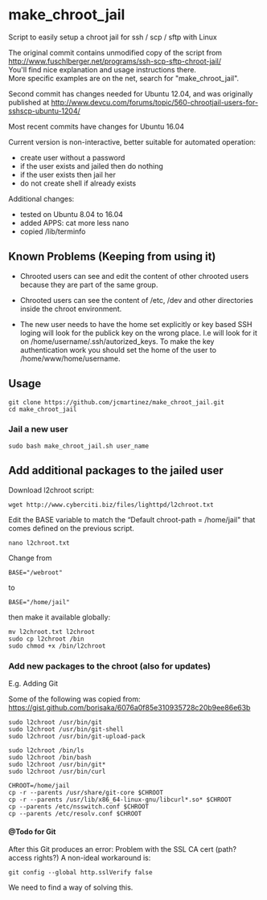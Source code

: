 # make_chroot_jail
Script to easily setup a chroot jail for ssh / scp / sftp with Linux

The original commit contains unmodified copy of the script from  
http://www.fuschlberger.net/programs/ssh-scp-sftp-chroot-jail/  
You'll find nice explanation and usage instructions there.  
More specific examples are on the net, search for "make_chroot_jail".

Second commit has changes needed for Ubuntu 12.04, and was originally published at
http://www.devcu.com/forums/topic/560-chrootjail-users-for-sshscp-ubuntu-1204/

Most recent commits have changes for Ubuntu 16.04

Current version is non-interactive, better suitable for automated operation:
 * create user without a password
 * if the user exists and jailed then do nothing
 * if the user exists then jail her
 * do not create shell if already exists

Additional changes:
 * tested on Ubuntu 8.04 to 16.04
 * added APPS: cat more less nano
 * copied /lib/terminfo
 
## Known Problems (Keeping from using it) ###

* Chrooted users can see and edit the content of other chrooted users because they are part of the same group.

* Chrooted users can see the content of /etc, /dev and other directories inside the chroot environment.

* The new user needs to have the home set explicitly or key based SSH loging will look for the publick key on the wrong place. I.e will look for it on /home/username/.ssh/autorized_keys. To make the key authentication work you should set the home of the user to /home/www/home/username.

## Usage

```{r, engine='bash', count_lines}
git clone https://github.com/jcmartinez/make_chroot_jail.git
cd make_chroot_jail
```

### Jail a new user
```{r, engine='bash', count_lines}
sudo bash make_chroot_jail.sh user_name
```

## Add additional packages to the jailed user

Download l2chroot script:

```{r, engine='bash', count_lines}
wget http://www.cyberciti.biz/files/lighttpd/l2chroot.txt
```

Edit the BASE variable to match the “Default chroot-path = /home/jail" that comes defined on the previous script.

```{r, engine='bash', count_lines}
nano l2chroot.txt
```

Change from 

```{r, engine='bash', count_lines}
BASE="/webroot"
```

to 

```{r, engine='bash', count_lines}
BASE="/home/jail"
```

then make it available globally: 

```{r, engine='bash', count_lines}
mv l2chroot.txt l2chroot
sudo cp l2chroot /bin
sudo chmod +x /bin/l2chroot
```

### Add new packages to the chroot (also for updates)

E.g. Adding Git

Some of the following was copied from: https://gist.github.com/borisaka/6076a0f85e310935728c20b9ee86e63b

```{r, engine='bash', count_lines}
sudo l2chroot /usr/bin/git
sudo l2chroot /usr/bin/git-shell
sudo l2chroot /usr/bin/git-upload-pack

sudo l2chroot /bin/ls 
sudo l2chroot /bin/bash 
sudo l2chroot /usr/bin/git*
sudo l2chroot /usr/bin/curl
```

```{r, engine='bash', count_lines}
CHROOT=/home/jail
cp -r --parents /usr/share/git-core $CHROOT
cp -r --parents /usr/lib/x86_64-linux-gnu/libcurl*.so* $CHROOT
cp --parents /etc/nsswitch.conf $CHROOT
cp --parents /etc/resolv.conf $CHROOT
```

#### @Todo for Git

After this Git produces an error: Problem with the SSL CA cert (path? access rights?)
A non-ideal workaround is:

```{r, engine='bash', count_lines}
git config --global http.sslVerify false
```

We need to find a way of solving this.

